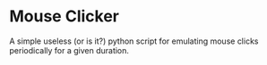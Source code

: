 # Mouse Clicker
A simple useless (or is it?) python script for emulating mouse clicks periodically for a given duration.